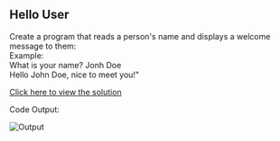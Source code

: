 ## Hello User

Create a program that reads a person's name and displays a welcome message to them:<br>
   Example:<br>
   What is your name? Jonh Doe<br>
  Hello John Doe, nice to meet you!"<br>

[Click here to view the solution]()

Code Output:

![Output]()

